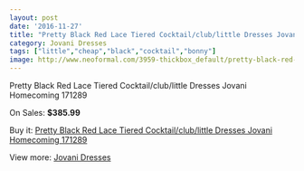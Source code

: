 ```yaml
---
layout: post
date: '2016-11-27'
title: "Pretty Black Red Lace Tiered Cocktail/club/little Dresses Jovani Homecoming 171289"
category: Jovani Dresses
tags: ["little","cheap","black","cocktail","bonny"]
image: http://www.neoformal.com/3959-thickbox_default/pretty-black-red-lace-tiered-cocktail-club-little-dresses-jovani-homecoming-171289.jpg
---
```

Pretty Black Red Lace Tiered Cocktail/club/little Dresses Jovani Homecoming 171289

On Sales: **$385.99**
<a href="https://www.neoformal.com/en/jovani-dresses/1477-pretty-black-red-lace-tiered-cocktail-club-little-dresses-jovani-homecoming-171289.html"><amp-img layout="responsive" width="600" height="600" src="//www.neoformal.com/3959-thickbox_default/pretty-black-red-lace-tiered-cocktail-club-little-dresses-jovani-homecoming-171289.jpg" alt="Pretty Black Red Lace Tiered Cocktail/club/little Dresses Jovani Homecoming 171289 0" /></a>
<a href="https://www.neoformal.com/en/jovani-dresses/1477-pretty-black-red-lace-tiered-cocktail-club-little-dresses-jovani-homecoming-171289.html"><amp-img layout="responsive" width="600" height="600" src="//www.neoformal.com/3960-thickbox_default/pretty-black-red-lace-tiered-cocktail-club-little-dresses-jovani-homecoming-171289.jpg" alt="Pretty Black Red Lace Tiered Cocktail/club/little Dresses Jovani Homecoming 171289 1" /></a>
<a href="https://www.neoformal.com/en/jovani-dresses/1477-pretty-black-red-lace-tiered-cocktail-club-little-dresses-jovani-homecoming-171289.html"><amp-img layout="responsive" width="600" height="600" src="//www.neoformal.com/3961-thickbox_default/pretty-black-red-lace-tiered-cocktail-club-little-dresses-jovani-homecoming-171289.jpg" alt="Pretty Black Red Lace Tiered Cocktail/club/little Dresses Jovani Homecoming 171289 2" /></a>

Buy it: [Pretty Black Red Lace Tiered Cocktail/club/little Dresses Jovani Homecoming 171289](https://www.neoformal.com/en/jovani-dresses/1477-pretty-black-red-lace-tiered-cocktail-club-little-dresses-jovani-homecoming-171289.html "Pretty Black Red Lace Tiered Cocktail/club/little Dresses Jovani Homecoming 171289")

View more: [Jovani Dresses](https://www.neoformal.com/en/15-jovani-dresses "Jovani Dresses")